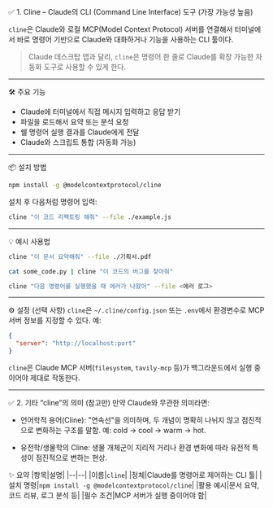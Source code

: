 ✅ 1. Cline – Claude의 CLI (Command Line Interface) 도구 (가장 가능성 높음)

`cline`은 Claude와 로컬 MCP(Model Context Protocol) 서버를 연결해서 터미널에서 바로 명령어 기반으로 Claude와 대화하거나 기능을 사용하는 CLI 툴이다.

> Claude 데스크탑 앱과 달리, `cline`은 명령어 한 줄로 Claude를 확장 가능한 자동화 도구로 사용할 수 있게 한다.

---

🛠 주요 기능
- Claude에 터미널에서 직접 메시지 입력하고 응답 받기
- 파일을 로드해서 요약 또는 분석 요청
- 쉘 명령어 실행 결과를 Claude에게 전달
- Claude와 스크립트 통합 (자동화 가능)

---

📦 설치 방법
```bash
npm install -g @modelcontextprotocol/cline
```
설치 후 다음처럼 명령어 입력:
```bash
cline "이 코드 리팩토링 해줘" --file ./example.js
```

---

💡 예시 사용법
```bash
cline "이 문서 요약해줘" --file ./기획서.pdf
```
```bash
cat some_code.py | cline "이 코드의 버그를 찾아줘"
```
```bash
cline "다음 명령어를 실행했을 때 에러가 나왔어" --file <에러 로그>
```

---

⚙️ 설정 (선택 사항)
`cline`은 `~/.cline/config.json` 또는 `.env`에서 환경변수로 MCP 서버 정보를 지정할 수 있다. 예:
```json
{
  "server": "http://localhost:port"
}
```
`cline`은 Claude MCP 서버(`filesystem`, `tavily-mcp` 등)가 백그라운드에서 실행 중이어야 제대로 작동한다.

---

✅ 2. 기타 “cline”의 의미 (참고만)
만약 Claude와 무관한 의미라면:

- 언어학적 용어(Cline): "연속선"을 의미하며, 두 개념이 명확히 나뉘지 않고 점진적으로 변화하는 구조를 말함. 예: cold → cool → warm → hot.

- 유전학/생물학의 Cline: 생물 개체군이 지리적 거리나 환경 변화에 따라 유전적 특성이 점진적으로 변하는 현상.

✨ 요약
|항목|설명|
|--|--|
|이름|`cline`|
|정체|Claude를 명령어로 제어하는 CLI 툴|
|설치 명령|`npm install -g @modelcontextprotocol/cline`|
|활용 예시|문서 요약, 코드 리뷰, 로그 분석 등|
|필수 조건|MCP 서버가 실행 중이어야 함|
